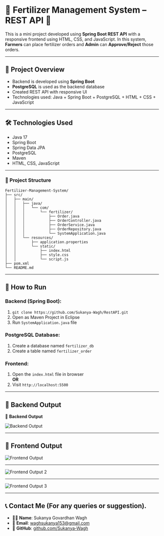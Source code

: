 # 🌾 Fertilizer Management System – REST API 🌿

This is a mini project developed using **Spring Boot REST API** with a responsive frontend using HTML, CSS, and JavaScript. In this system, **Farmers** can place fertilizer orders and **Admin** can **Approve/Reject** those orders.

---

## 📌 Project Overview

- Backend is developed using **Spring Boot**
- **PostgreSQL** is used as the backend database
- Created REST API with responsive UI
- Technologies used: Java + Spring Boot + PostgreSQL + HTML + CSS + JavaScript

---

## 🛠 Technologies Used

- Java 17  
- Spring Boot  
- Spring Data JPA  
- PostgreSQL  
- Maven  
- HTML, CSS, JavaScript

---
### 📁 Project Structure
```
Fertilizer-Management-System/
├── src/
│   ├── main/
│   │   ├── java/
│   │   │   └── com/
│   │   │       └── fertilizer/
│   │   │           ├── Order.java
│   │   │           ├── OrderController.java
│   │   │           ├── OrderService.java
│   │   │           ├── OrderRepository.java
│   │   │           └── SystemApplication.java
│   │   └── resources/
│   │       ├── application.properties
│   │       └── static/
│   │           ├── index.html
│   │           ├── style.css
│   │           └── script.js
├── pom.xml
└── README.md
```




---

## 🚀 How to Run

### Backend (Spring Boot):
1) `git clone https://github.com/Sukanya-Wagh/RestAPI.git`  
2) Open as Maven Project in Eclipse  
3) Run `SystemApplication.java` file  

### PostgreSQL Database:
1) Create a database named `fertilizer_db`  
2) Create a table named `fertilizer_order`  

### Frontend:
1) Open the `index.html` file in browser  
**OR**  
2) Visit `http://localhost:5500`

---

## 📸 Backend Output

📸 **Backend Output**

![Backend Output](https://github.com/user-attachments/assets/e9017408-3e01-46f6-b57b-c13a35dfcf5c)


---

## 📸 Frontend Output

![Frontend Output](https://github.com/user-attachments/assets/ec0636f6-fd12-44cd-87cc-3c32ca12841e)

---

![Frontend Output 2](https://github.com/user-attachments/assets/d89e4164-0c07-4d9a-9d31-4cad8f0456d6)

---

![Frontend Output 3](https://github.com/user-attachments/assets/46cd67ba-8f8e-48e0-a90a-a248b26e3575)

---

## 📞 Contact Me (For any queries or suggestion).

- 👩‍💻 **Name**: Sukanya Govardhan Wagh  
- 📧 **Email**: waghsukanya153@gmail.com  
- 🔗 **GitHub**: [github.com/Sukanya-Wagh](https://github.com/Sukanya-Wagh)

